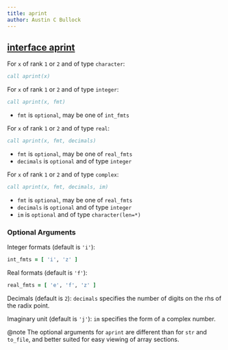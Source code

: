 ```yaml
---
title: aprint
author: Austin C Bullock
---
```


## [interface aprint](../../interface/aprint.html)

For `x` of rank `1` or `2` and of type `character`:

```fortran
call aprint(x)
```

For `x` of rank `1` or `2` and of type `integer`:

```fortran
call aprint(x, fmt)
```

* `fmt` is `optional`, may be one of `int_fmts`

For `x` of rank `1` or `2` and of type `real`:

```fortran
call aprint(x, fmt, decimals)
```

* `fmt` is `optional`, may be one of `real_fmts`
* `decimals` is `optional` and of type `integer`

For `x` of rank `1` or `2` and of type `complex`:

```fortran
call aprint(x, fmt, decimals, im)
```

* `fmt` is `optional`, may be one of `real_fmts`
* `decimals` is `optional` and of type `integer`
* `im` is `optional` and of type `character(len=*)`

### Optional Arguments

Integer formats (default is `'i'`):

```fortran
int_fmts = [ 'i', 'z' ]
```

Real formats (default is `'f'`):

```fortran
real_fmts = [ 'e', 'f', 'z' ]
```

Decimals (default is `2`): `decimals` specifies the number of digits on the rhs of the radix point.

Imaginary unit (default is `'j'`): `im` specifies the form of a complex number.

@note The optional arguments for `aprint` are different than for `str` and `to_file`, and better suited for easy viewing of array sections.
